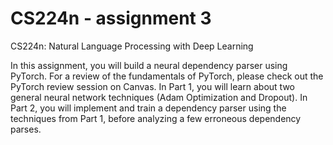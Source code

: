 # CS224n - assignment 3
 CS224n: Natural Language Processing with Deep Learning

In this assignment, you will build a neural dependency parser using PyTorch. For a review of the fundamentals of PyTorch, please check out the PyTorch review session on Canvas.  In Part 1, you will learn about two general neural network techniques (Adam Optimization and Dropout). In Part 2, you will implement and train a dependency parser using the techniques from Part 1, before analyzing a few erroneous dependency parses.
